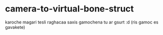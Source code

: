 # camera-to-virtual-bone-struct
karoche magari tesli raghacaa saxis gamochena tu ar gsurt :d (ris gamoc es gavakete)

